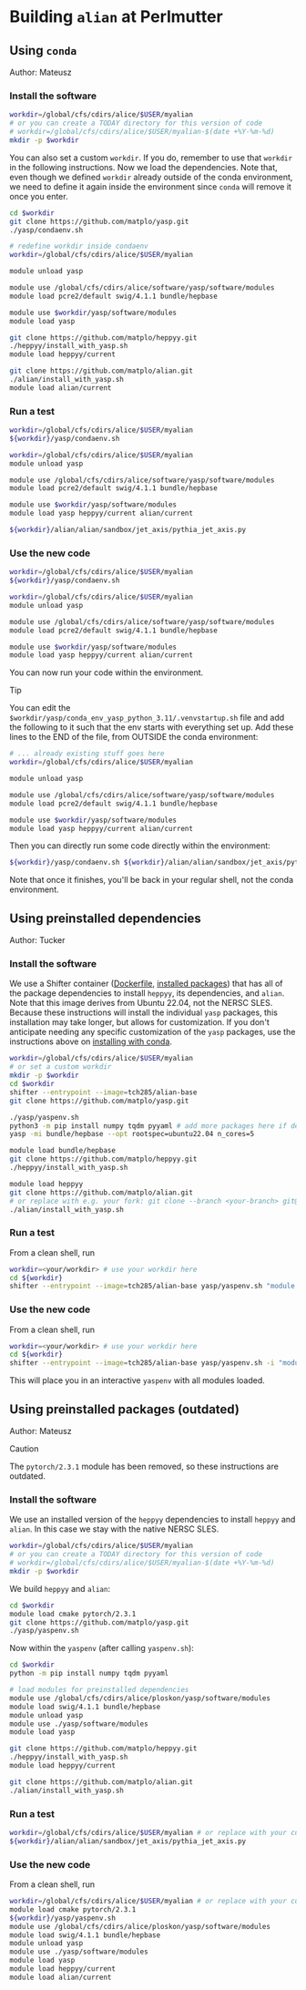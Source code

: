 # Building `alian` at Perlmutter

## Using `conda`

Author: Mateusz

### Install the software

```bash
workdir=/global/cfs/cdirs/alice/$USER/myalian
# or you can create a TODAY directory for this version of code
# workdir=/global/cfs/cdirs/alice/$USER/myalian-$(date +%Y-%m-%d)
mkdir -p $workdir
```

You can also set a custom `workdir`. If you do, remember to use that `workdir` in the following instructions. Now we load the dependencies. Note that, even though we defined `workdir` already outside of the conda environment, we need to define it again inside the environment since `conda` will remove it once you enter.

```bash
cd $workdir
git clone https://github.com/matplo/yasp.git
./yasp/condaenv.sh

# redefine workdir inside condaenv
workdir=/global/cfs/cdirs/alice/$USER/myalian

module unload yasp

module use /global/cfs/cdirs/alice/software/yasp/software/modules
module load pcre2/default swig/4.1.1 bundle/hepbase

module use $workdir/yasp/software/modules
module load yasp

git clone https://github.com/matplo/heppyy.git
./heppyy/install_with_yasp.sh 
module load heppyy/current

git clone https://github.com/matplo/alian.git
./alian/install_with_yasp.sh 
module load alian/current
```

### Run a test

```bash
workdir=/global/cfs/cdirs/alice/$USER/myalian
${workdir}/yasp/condaenv.sh 

workdir=/global/cfs/cdirs/alice/$USER/myalian
module unload yasp

module use /global/cfs/cdirs/alice/software/yasp/software/modules
module load pcre2/default swig/4.1.1 bundle/hepbase

module use $workdir/yasp/software/modules
module load yasp heppyy/current alian/current

${workdir}/alian/alian/sandbox/jet_axis/pythia_jet_axis.py
```

### Use the new code

```bash
workdir=/global/cfs/cdirs/alice/$USER/myalian
${workdir}/yasp/condaenv.sh 

workdir=/global/cfs/cdirs/alice/$USER/myalian
module unload yasp

module use /global/cfs/cdirs/alice/software/yasp/software/modules
module load pcre2/default swig/4.1.1 bundle/hepbase

module use $workdir/yasp/software/modules
module load yasp heppyy/current alian/current
```

You can now run your code within the environment.

> [!TIP]
> You can edit the `$workdir/yasp/conda_env_yasp_python_3.11/.venvstartup.sh` file and add the following to it such that the env starts with everything set up. Add these lines to the END of the file, from OUTSIDE the conda environment:
>
> ```bash
> # ... already existing stuff goes here
> workdir=/global/cfs/cdirs/alice/$USER/myalian
> 
> module unload yasp
> 
> module use /global/cfs/cdirs/alice/software/yasp/software/modules
> module load pcre2/default swig/4.1.1 bundle/hepbase
> 
> module use $workdir/yasp/software/modules
> module load yasp heppyy/current alian/current
> ```
>
> Then you can directly run some code directly within the environment:
>
> ```bash
> ${workdir}/yasp/condaenv.sh ${workdir}/alian/alian/sandbox/jet_axis/pythia_jet_axis.py
> ```
>
> Note that once it finishes, you'll be back in your regular shell, not the conda environment.

## Using preinstalled dependencies

Author: Tucker

### Install the software

We use a Shifter container ([Dockerfile](https://github.com/tch285/anchor/blob/main/alian-base/Dockerfile), [installed packages](https://github.com/tch285/anchor/blob/main/alian-base/packages)) that has all of the package dependencies to install `heppyy`, its dependencies, and `alian`. Note that this image derives from Ubuntu 22.04, not the NERSC SLES. Because these instructions will install the individual `yasp` packages, this installation may take longer, but allows for customization. If you don't anticipate needing any specific customization of the `yasp` packages, use the instructions above on [installing with conda](#using-conda).

```bash
workdir=/global/cfs/cdirs/alice/$USER/myalian
# or set a custom workdir
mkdir -p $workdir
cd $workdir
shifter --entrypoint --image=tch285/alian-base
git clone https://github.com/matplo/yasp.git

./yasp/yaspenv.sh
python3 -m pip install numpy tqdm pyyaml # add more packages here if desired
yasp -mi bundle/hepbase --opt rootspec=ubuntu22.04 n_cores=5

module load bundle/hepbase
git clone https://github.com/matplo/heppyy.git
./heppyy/install_with_yasp.sh

module load heppyy
git clone https://github.com/matplo/alian.git
# or replace with e.g. your fork: git clone --branch <your-branch> git@github.com:<username>/alian.git
./alian/install_with_yasp.sh
```

### Run a test

From a clean shell, run

```bash
workdir=<your/workdir> # use your workdir here
cd ${workdir}
shifter --entrypoint --image=tch285/alian-base yasp/yaspenv.sh "module load bundle/hepbase heppyy alian && ./alian/alian/sandbox/jet_axis/pythia_jet_axis.py"
```

### Use the new code

From a clean shell, run

```bash
workdir=<your/workdir> # use your workdir here
cd ${workdir}
shifter --entrypoint --image=tch285/alian-base yasp/yaspenv.sh -i "module load bundle/hepbase heppyy alian"
```

This will place you in an interactive `yaspenv` with all modules loaded.

## Using preinstalled packages (outdated)

Author: Mateusz

> [!CAUTION]
> The `pytorch/2.3.1` module has been removed, so these instructions are outdated.

### Install the software

We use an installed version of the `heppyy` dependencies to install `heppyy` and `alian`. In this case we stay with the native NERSC SLES.

```bash
workdir=/global/cfs/cdirs/alice/$USER/myalian
# or you can create a TODAY directory for this version of code
# workdir=/global/cfs/cdirs/alice/$USER/myalian-$(date +%Y-%m-%d)
mkdir -p $workdir
```

We build `heppyy` and `alian`:

```bash
cd $workdir
module load cmake pytorch/2.3.1
git clone https://github.com/matplo/yasp.git
./yasp/yaspenv.sh
```

Now within the `yaspenv` (after calling `yaspenv.sh`):

```bash
cd $workdir
python -m pip install numpy tqdm pyyaml

# load modules for preinstalled dependencies
module use /global/cfs/cdirs/alice/ploskon/yasp/software/modules
module load swig/4.1.1 bundle/hepbase 
module unload yasp
module use ./yasp/software/modules
module load yasp

git clone https://github.com/matplo/heppyy.git
./heppyy/install_with_yasp.sh
module load heppyy/current

git clone https://github.com/matplo/alian.git
./alian/install_with_yasp.sh
```

### Run a test

```bash
workdir=/global/cfs/cdirs/alice/$USER/myalian # or replace with your custom workdir
${workdir}/alian/alian/sandbox/jet_axis/pythia_jet_axis.py
```

### Use the new code

From a clean shell, run

```bash
workdir=/global/cfs/cdirs/alice/$USER/myalian # or replace with your custom workdir
module load cmake pytorch/2.3.1
${workdir}/yasp/yaspenv.sh 
module use /global/cfs/cdirs/alice/ploskon/yasp/software/modules
module load swig/4.1.1 bundle/hepbase 
module unload yasp
module use ./yasp/software/modules
module load yasp
module load heppyy/current
module load alian/current
```
